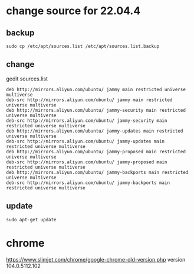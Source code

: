 # change source for 22.04.4
## backup
```
sudo cp /etc/apt/sources.list /etc/apt/sources.list.backup
```
## change
gedit sources.list
```
deb http://mirrors.aliyun.com/ubuntu/ jammy main restricted universe multiverse
deb-src http://mirrors.aliyun.com/ubuntu/ jammy main restricted universe multiverse
deb http://mirrors.aliyun.com/ubuntu/ jammy-security main restricted universe multiverse
deb-src http://mirrors.aliyun.com/ubuntu/ jammy-security main restricted universe multiverse
deb http://mirrors.aliyun.com/ubuntu/ jammy-updates main restricted universe multiverse
deb-src http://mirrors.aliyun.com/ubuntu/ jammy-updates main restricted universe multiverse
deb http://mirrors.aliyun.com/ubuntu/ jammy-proposed main restricted universe multiverse
deb-src http://mirrors.aliyun.com/ubuntu/ jammy-proposed main restricted universe multiverse
deb http://mirrors.aliyun.com/ubuntu/ jammy-backports main restricted universe multiverse
deb-src http://mirrors.aliyun.com/ubuntu/ jammy-backports main restricted universe multiverse
```
## update
```
sudo apt-get update
```
# chrome
https://www.slimjet.com/chrome/google-chrome-old-version.php
version 104.0.5112.102